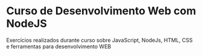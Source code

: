 # Curso de Desenvolvimento Web com NodeJS

Exercícios realizados durante curso sobre JavaScript, NodeJs, HTML, CSS e ferramentas para desenvolvimento WEB

